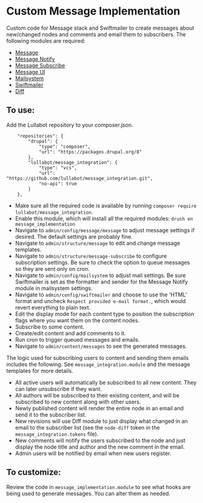 # Custom Message Implementation

Custom code for Message stack and Swiftmailer to create messages about
 new/changed nodes and comments and email them to subscribers. The following
 modules are required:

- [Message](https://www.drupal.org/project/message)
- [Message Notify](https://www.drupal.org/project/message_notify)
- [Message Subscribe](https://www.drupal.org/project/message_subscribe)
- [Message UI](https://www.drupal.org/project/message_ui)
- [Mailsystem](https://www.drupal.org/project/mailsystem)
- [Swiftmailer](https://www.drupal.org/project/swiftmailer)
- [Diff](https://www.drupal.org/project/diff)


## To use:

Add the Lullabot repository to your composer.json.

```
    "repositories": {
        "drupal": {
            "type": "composer",
            "url": "https://packages.drupal.org/8"
        },
        "lullabot/message_integration": {
            "type": "vcs",
            "url": "https://github.com/lullabot/message_integration.git",
            "no-api": true
        }
    },

```

- Make sure all the required code is available by running
 `composer require lullabot/message_integration`.
- Enable this module, which will install all the required modules:
 `drush en message_implementation`
- Navigate to `admin/config/message/message` to adjust message settings if
 desired. The default settings are probably fine.
- Navigate to `admin/structure/message` to edit and change message templates.
- Navigate to `admin/structure/message-subscribe` to configure subscription
 settings. Be sure to check the option to queue messages so they are sent
 only on cron.
- Navigate to `admin/config/mailsystem` to adjust mail settings. Be sure
 Swiftmailer is set as the formatter and sender for the Message Notify module
 in mailsystem settings.
- Navigate to `admin/config/swiftmailer` and choose to use the 'HTML' format
 and uncheck `Respect provided e-mail format.`, which would revert everything
 to plain text.
- Edit the display mode for each content type to position the subscription flags
 where you want them on the content nodes.
- Subscribe to some content.
- Create/edit content and add comments to it.
- Run cron to trigger queued messages and emails.
- Navigate to `admin/content/messages` to see the generated messages.

The logic used for subscribing users to content and sending them emails
 includes the following. See `message_integration.module` and the message
 templates for more details.
- All active users will automatically be subscribed to all new content. They
 can later unsubscribe if they want.
- All authors will be subscribed to their existing content, and will be
 subscribed to new content along with other users.
- Newly published content will render the entire node in an email and send it
 to the subscriber list.
- New revisions will use Diff module to just display what changed in an email to
 the subscriber list (see the `node-diff` token in the
 `message_integration.tokens` file).
- New comments will notify the users subscribed to the node and just display
 the node title and author and the new comment in the email.
- Admin users will be notified by email when new users register.

## To customize:

Review the code in `message_implementation.module` to see what hooks are being
 used to generate messages. You can alter them as needed.